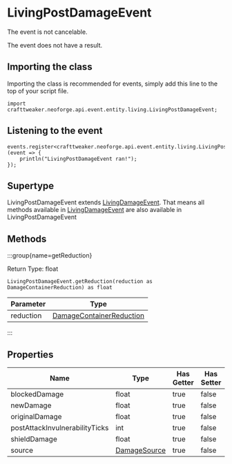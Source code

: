 # LivingPostDamageEvent

The event is not cancelable.

The event does not have a result.

## Importing the class

Importing the class is recommended for events, simply add this line to the top of your script file.
```zenscript
import crafttweaker.neoforge.api.event.entity.living.LivingPostDamageEvent;
```


## Listening to the event

```zenscript
events.register<crafttweaker.neoforge.api.event.entity.living.LivingPostDamageEvent>(event => {
    println("LivingPostDamageEvent ran!");
});
```


## Supertype

LivingPostDamageEvent extends [LivingDamageEvent](/neoforge/api/event/entity/living/LivingDamageEvent). That means all methods available in [LivingDamageEvent](/neoforge/api/event/entity/living/LivingDamageEvent) are also available in LivingPostDamageEvent

## Methods

:::group{name=getReduction}

Return Type: float

```zenscript
LivingPostDamageEvent.getReduction(reduction as DamageContainerReduction) as float
```

| Parameter |                                      Type                                       |
|-----------|---------------------------------------------------------------------------------|
| reduction | [DamageContainerReduction](/neoforge/api/world/damage/DamageContainerReduction) |


:::


## Properties

|              Name              |                          Type                          | Has Getter | Has Setter |
|--------------------------------|--------------------------------------------------------|------------|------------|
| blockedDamage                  | float                                                  | true       | false      |
| newDamage                      | float                                                  | true       | false      |
| originalDamage                 | float                                                  | true       | false      |
| postAttackInvulnerabilityTicks | int                                                    | true       | false      |
| shieldDamage                   | float                                                  | true       | false      |
| source                         | [DamageSource](/vanilla/api/world/damage/DamageSource) | true       | false      |

